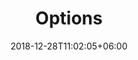 ---
title: "Options"
date: 2018-12-28T11:02:05+06:00
icon: "ti-package"
description: "Rundown of how to track your option purchases"
type : "docs"
---